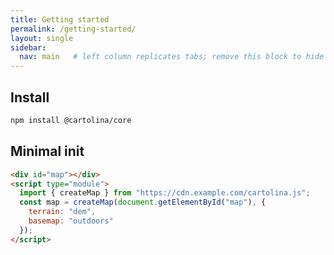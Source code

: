 ```yaml
---
title: Getting started
permalink: /getting-started/
layout: single
sidebar:
  nav: main   # left column replicates tabs; remove this block to hide sidebar
---
```


## Install

```bash
npm install @cartolina/core
```

## Minimal init

```html
<div id="map"></div>
<script type="module">
  import { createMap } from "https://cdn.example.com/cartolina.js";
  const map = createMap(document.getElementById("map"), {
    terrain: "dem",
    basemap: "outdoors"
  });
</script>
```
